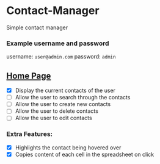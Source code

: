 # Contact-Manager
Simple contact manager


### Example username and password
username: `user@admin.com`
password: `admin`

## [Home Page](home.html)
- [x] Display the current contacts of the user
- [ ] Allow the user to search through the contacts
- [ ] Allow the user to create new contacts
- [ ] Allow the user to delete contacts
- [ ] Allow the user to edit contacts

### Extra Features:
- [x] Highlights the contact being hovered over
- [x] Copies content of each cell in the spreadsheet on click